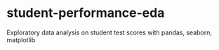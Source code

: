 # student-performance-eda
Exploratory data analysis on student test scores with pandas, seaborn, matplotlib
